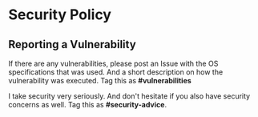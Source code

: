 # Security Policy

## Reporting a Vulnerability

If there are any vulnerabilities, please post an Issue with the OS specifications that was used. 
And a short description on how the vulnerability was executed. Tag this as **#vulnerabilities**

I take security very seriously. And don't hesitate if you also have security concerns as well. Tag this as **#security-advice**.
